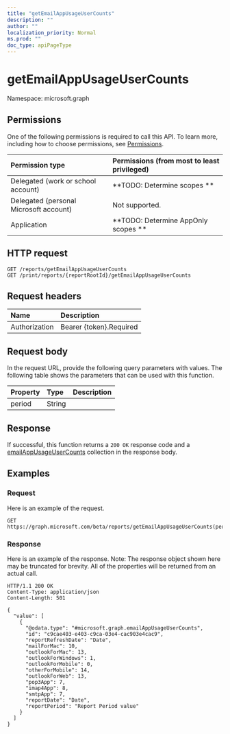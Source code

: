 ```yaml
---
title: "getEmailAppUsageUserCounts"
description: ""
author: ""
localization_priority: Normal
ms.prod: ""
doc_type: apiPageType
---
```


# getEmailAppUsageUserCounts

Namespace: microsoft.graph



## Permissions
One of the following permissions is required to call this API. To learn more, including how to choose permissions, see [Permissions](/concepts/permissions-reference.md).

|Permission type|Permissions (from most to least privileged)|
|:---|:---|
|Delegated (work or school account)|**TODO: Determine scopes **|
|Delegated (personal Microsoft account)|Not supported.|
|Application|**TODO: Determine AppOnly scopes **|

## HTTP request
<!-- {
  "blockType": "ignored"
}
-->
``` http
GET /reports/getEmailAppUsageUserCounts
GET /print/reports/{reportRootId}/getEmailAppUsageUserCounts
```

## Request headers
|Name|Description|
|:---|:---|
|Authorization|Bearer {token}.Required|

## Request body
In the request URL, provide the following query parameters with values.
The following table shows the parameters that can be used with this function.

|Property|Type|Description|
|:---|:---|:---|
|period|String||



## Response
If successful, this function returns a `200 OK` response code and a [emailAppUsageUserCounts](../resources/emailappusageusercounts.md) collection in the response body.

## Examples

### Request
Here is an example of the request.
<!-- {
  "blockType": "request",
  "name": "reportroot_getemailappusageusercounts"
}
-->
``` http
GET https://graph.microsoft.com/beta/reports/getEmailAppUsageUserCounts(period='parameterValue')
```

### Response
Here is an example of the response. Note: The response object shown here may be truncated for brevity. All of the properties will be returned from an actual call.
<!-- {
  "blockType": "response",
  "truncated": true,
  "@odata.type": "collection(microsoft.graph.emailappusageusercounts)"
}
-->
``` http
HTTP/1.1 200 OK
Content-Type: application/json
Content-Length: 501

{
  "value": [
    {
      "@odata.type": "#microsoft.graph.emailAppUsageUserCounts",
      "id": "c9cae403-e403-c9ca-03e4-cac903e4cac9",
      "reportRefreshDate": "Date",
      "mailForMac": 10,
      "outlookForMac": 13,
      "outlookForWindows": 1,
      "outlookForMobile": 0,
      "otherForMobile": 14,
      "outlookForWeb": 13,
      "pop3App": 7,
      "imap4App": 8,
      "smtpApp": 7,
      "reportDate": "Date",
      "reportPeriod": "Report Period value"
    }
  ]
}
```

